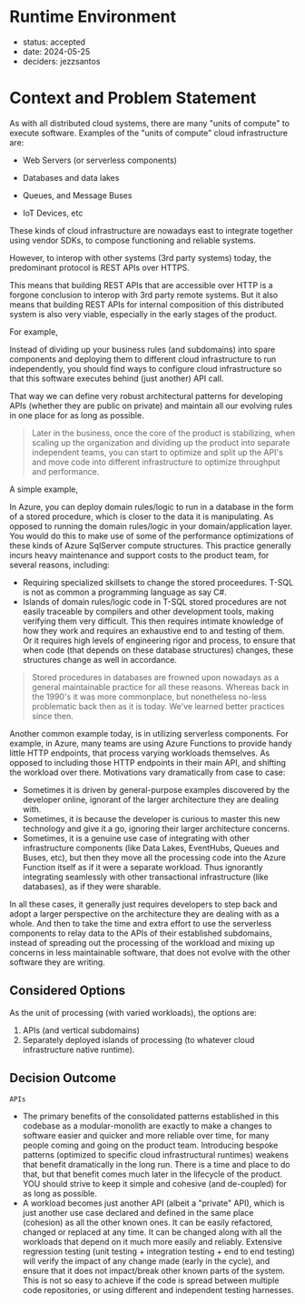 # Runtime Environment

* status: accepted
* date: 2024-05-25
* deciders: jezzsantos

# Context and Problem Statement

As with all distributed cloud systems, there are many "units of compute" to execute software.
Examples of the "units of compute" cloud infrastructure are:

* Web Servers (or serverless components)
* Databases and data lakes
* Queues, and Message Buses

* IoT Devices, etc

These kinds of cloud infrastructure are nowadays east to integrate together using vendor SDKs, to compose functioning and reliable systems.

However, to interop with other systems (3rd party systems) today, the predominant protocol is REST APIs over HTTPS.

This means that building REST APIs that are accessible over HTTP is a forgone conclusion to interop with 3rd party remote systems. But it also means that building REST APIs for internal composition of this distributed system is also very viable, especially in the early stages of the product.

For example,

Instead of dividing up your business rules (and subdomains) into spare components and deploying them to different cloud infrastructure to run independently, you should find ways to configure cloud infrastructure so that this software executes behind (just another) API call.

That way we can define very robust architectural patterns for developing APIs (whether they are public on private) and maintain all our evolving rules in one place for as long as possible.

> Later in the business, once the core of the product is stabilizing, when scaling up the organization and dividing up the product into separate independent teams, you can start to optimize and split up the API's and move code into different infrastructure to optimize throughput and performance.

A simple example,

In Azure, you can deploy domain rules/logic to run in a database in the form of a stored procedure, which is closer to the data it is manipulating. As opposed to running the domain rules/logic in your domain/application layer. You would do this to make use of some of the performance optimizations of these kinds of Azure SqlServer compute structures. This practice generally incurs heavy maintenance and support costs to the product team, for several reasons, including:

* Requiring specialized skillsets to change the stored proceedures. T-SQL is not as common a programming language as say C#.
* Islands of domain rules/logic code in T-SQL stored procedures are not easily traceable by compilers and other development tools, making verifying them very difficult. This then requires intimate knowledge of how they work and requires an exhaustive end to and testing of them. Or it requires high levels of engineering rigor and process, to ensure that when code (that depends on these database structures) changes, these structures change as well in accordance.

> Stored procedures in databases are frowned upon nowadays as a general maintainable practice for all these reasons. Whereas back in the 1990's it was more commonplace, but nonetheless no-less problematic back then as it is today. We've learned better practices since then.

Another common example today, is in utilizing serverless components. For example, in Azure, many teams are using Azure Functions to provide handy little HTTP endpoints, that process varying workloads themselves. As opposed to including those HTTP endpoints in their main API, and shifting the workload over there. Motivations vary dramatically from case to case:

* Sometimes it is driven by general-purpose examples discovered by the developer online, ignorant of the larger architecture they are dealing with.
* Sometimes, it is because the developer is curious to master this new technology and give it a go, ignoring their larger architecture concerns.
* Sometimes, it is a genuine use case of integrating with other infrastructure components (like Data Lakes, EventHubs, Queues and Buses, etc), but then they move all the processing code into the Azure Function itself as if it were a separate workload. Thus ignorantly integrating seamlessly with other transactional infrastructure (like databases), as if they were sharable.

In all these cases, it generally just requires developers to step back and adopt a larger perspective on the architecture they are dealing with as a whole. And then to take the time and extra effort to use the serverless components to relay data to the APIs of their established subdomains, instead of spreading out the processing of the workload and mixing up concerns in less maintainable software, that does not evolve with the other software they are writing.

## Considered Options

As the unit of processing (with varied workloads), the options are:

1. APIs (and vertical subdomains)
2. Separately deployed islands of processing (to whatever cloud infrastructure native runtime).

## Decision Outcome

`APIs`

- The primary benefits of the consolidated patterns established in this codebase as a modular-monolith are exactly to make a changes to software easier and quicker and more reliable over time, for many people coming and going on the product team. Introducing bespoke patterns (optimized to specific cloud infrastructural runtimes) weakens that benefit dramatically in the long run. There is a time and place to do that, but that benefit comes much later in the lifecycle of the product. YOU should strive to keep it simple and cohesive (and de-coupled) for as long as possible.
- A workload becomes just another API (albeit a "private" API), which is just another use case declared and defined in the same place (cohesion) as all the other known ones. It can be easily refactored, changed or replaced at any time. It can be changed along with all the workloads that depend on it much more easily and reliably. Extensive regression testing (unit testing + integration testing + end to end testing) will verify the impact of any change made (early in the cycle), and ensure that it does not impact/break other known parts of the system. This is not so easy to achieve if the code is spread between multiple code repositories, or using different and independent testing harnesses.
